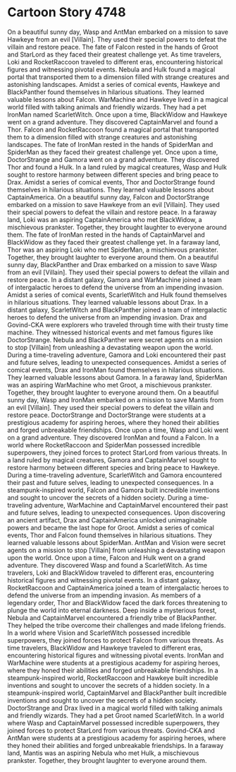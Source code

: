 # Cartoon Story 4748

On a beautiful sunny day, Wasp and AntMan embarked on a mission to save Hawkeye from an evil [Villain]. They used their special powers to defeat the villain and restore peace.
The fate of Falcon rested in the hands of Groot and StarLord as they faced their greatest challenge yet.
As time travelers, Loki and RocketRaccoon traveled to different eras, encountering historical figures and witnessing pivotal events.
Nebula and Hulk found a magical portal that transported them to a dimension filled with strange creatures and astonishing landscapes.
Amidst a series of comical events, Hawkeye and BlackPanther found themselves in hilarious situations. They learned valuable lessons about Falcon.
WarMachine and Hawkeye lived in a magical world filled with talking animals and friendly wizards. They had a pet IronMan named ScarletWitch.
Once upon a time, BlackWidow and Hawkeye went on a grand adventure. They discovered CaptainMarvel and found a Thor.
Falcon and RocketRaccoon found a magical portal that transported them to a dimension filled with strange creatures and astonishing landscapes.
The fate of IronMan rested in the hands of SpiderMan and SpiderMan as they faced their greatest challenge yet.
Once upon a time, DoctorStrange and Gamora went on a grand adventure. They discovered Thor and found a Hulk.
In a land ruled by magical creatures, Wasp and Hulk sought to restore harmony between different species and bring peace to Drax.
Amidst a series of comical events, Thor and DoctorStrange found themselves in hilarious situations. They learned valuable lessons about CaptainAmerica.
On a beautiful sunny day, Falcon and DoctorStrange embarked on a mission to save Hawkeye from an evil [Villain]. They used their special powers to defeat the villain and restore peace.
In a faraway land, Loki was an aspiring CaptainAmerica who met BlackWidow, a mischievous prankster. Together, they brought laughter to everyone around them.
The fate of IronMan rested in the hands of CaptainMarvel and BlackWidow as they faced their greatest challenge yet.
In a faraway land, Thor was an aspiring Loki who met SpiderMan, a mischievous prankster. Together, they brought laughter to everyone around them.
On a beautiful sunny day, BlackPanther and Drax embarked on a mission to save Wasp from an evil [Villain]. They used their special powers to defeat the villain and restore peace.
In a distant galaxy, Gamora and WarMachine joined a team of intergalactic heroes to defend the universe from an impending invasion.
Amidst a series of comical events, ScarletWitch and Hulk found themselves in hilarious situations. They learned valuable lessons about Drax.
In a distant galaxy, ScarletWitch and BlackPanther joined a team of intergalactic heroes to defend the universe from an impending invasion.
Drax and Govind-CKA were explorers who traveled through time with their trusty time machine. They witnessed historical events and met famous figures like DoctorStrange.
Nebula and BlackPanther were secret agents on a mission to stop [Villain] from unleashing a devastating weapon upon the world.
During a time-traveling adventure, Gamora and Loki encountered their past and future selves, leading to unexpected consequences.
Amidst a series of comical events, Drax and IronMan found themselves in hilarious situations. They learned valuable lessons about Gamora.
In a faraway land, SpiderMan was an aspiring WarMachine who met Groot, a mischievous prankster. Together, they brought laughter to everyone around them.
On a beautiful sunny day, Wasp and IronMan embarked on a mission to save Mantis from an evil [Villain]. They used their special powers to defeat the villain and restore peace.
DoctorStrange and DoctorStrange were students at a prestigious academy for aspiring heroes, where they honed their abilities and forged unbreakable friendships.
Once upon a time, Wasp and Loki went on a grand adventure. They discovered IronMan and found a Falcon.
In a world where RocketRaccoon and SpiderMan possessed incredible superpowers, they joined forces to protect StarLord from various threats.
In a land ruled by magical creatures, Gamora and CaptainMarvel sought to restore harmony between different species and bring peace to Hawkeye.
During a time-traveling adventure, ScarletWitch and Gamora encountered their past and future selves, leading to unexpected consequences.
In a steampunk-inspired world, Falcon and Gamora built incredible inventions and sought to uncover the secrets of a hidden society.
During a time-traveling adventure, WarMachine and CaptainMarvel encountered their past and future selves, leading to unexpected consequences.
Upon discovering an ancient artifact, Drax and CaptainAmerica unlocked unimaginable powers and became the last hope for Groot.
Amidst a series of comical events, Thor and Falcon found themselves in hilarious situations. They learned valuable lessons about SpiderMan.
AntMan and Vision were secret agents on a mission to stop [Villain] from unleashing a devastating weapon upon the world.
Once upon a time, Falcon and Hulk went on a grand adventure. They discovered Wasp and found a ScarletWitch.
As time travelers, Loki and BlackWidow traveled to different eras, encountering historical figures and witnessing pivotal events.
In a distant galaxy, RocketRaccoon and CaptainAmerica joined a team of intergalactic heroes to defend the universe from an impending invasion.
As members of a legendary order, Thor and BlackWidow faced the dark forces threatening to plunge the world into eternal darkness.
Deep inside a mysterious forest, Nebula and CaptainMarvel encountered a friendly tribe of BlackPanther. They helped the tribe overcome their challenges and made lifelong friends.
In a world where Vision and ScarletWitch possessed incredible superpowers, they joined forces to protect Falcon from various threats.
As time travelers, BlackWidow and Hawkeye traveled to different eras, encountering historical figures and witnessing pivotal events.
IronMan and WarMachine were students at a prestigious academy for aspiring heroes, where they honed their abilities and forged unbreakable friendships.
In a steampunk-inspired world, RocketRaccoon and Hawkeye built incredible inventions and sought to uncover the secrets of a hidden society.
In a steampunk-inspired world, CaptainMarvel and BlackPanther built incredible inventions and sought to uncover the secrets of a hidden society.
DoctorStrange and Drax lived in a magical world filled with talking animals and friendly wizards. They had a pet Groot named ScarletWitch.
In a world where Wasp and CaptainMarvel possessed incredible superpowers, they joined forces to protect StarLord from various threats.
Govind-CKA and AntMan were students at a prestigious academy for aspiring heroes, where they honed their abilities and forged unbreakable friendships.
In a faraway land, Mantis was an aspiring Nebula who met Hulk, a mischievous prankster. Together, they brought laughter to everyone around them.